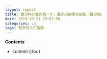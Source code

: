 ```yaml
---
layout: cnpost
title: 做软件开发的第一年，最少用到哪些技能（最少篇）
date: 2019-10-21 23:01:00
categories: cn
tags: 程序员入门指南
--- 
```


__Contents__

* content
{:toc}
